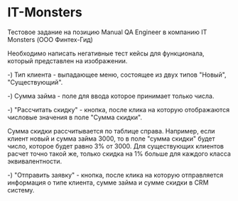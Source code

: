 # IT-Monsters
Тестовое задание на позицию Manual QA Engineer в компанию IT Monsters (ООО Финтех-Гид)

Необходимо написать негативные тест кейсы для функционала, который представлен на изображении.
<p>-) Тип клиента - выпадающее меню, состоящее из двух типов "Новый", "Существующий".</p>
<p>-) Сумма займа - поле для ввода которое принимает только числа.</p>
<p>-) "Рассчитать скидку" - кнопка, после клика на которую отображаются числовые значения в поле "Сумма скидки".</p>
<p>Сумма скидки рассчитывается по таблице справа. Например, если клиент новый и сумма займа 3000, то в поле "сумма скидки" будет число, которое будет равно 3% от 3000. Для существующих клиентов расчет точно такой же, только скидка на 1% больше для каждого класса эквивалентности.</p> 
<p>-) "Отправить заявку" - кнопка, после клика на которую отправляется информация о типе клиента, сумме займа и сумме скидки в CRM систему.</p>
